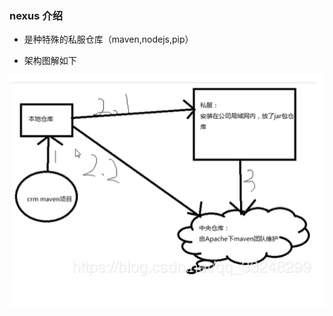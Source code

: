 ### nexus 介绍



*  是种特殊的私服仓库（maven,nodejs,pip）

* 架构图解如下





![](https://github.com/yunwei12345/smartgobook/raw/master/nexus/images/nexus.png)

